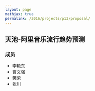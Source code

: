 ```yaml
---
layout: page
mathjax: true
permalink: /2016/projects/p13/proposal/
---
```


## 天池-阿里音乐流行趋势预测

### 成员

- 李艳东
- 曹文强
- 樊荣
- 张川